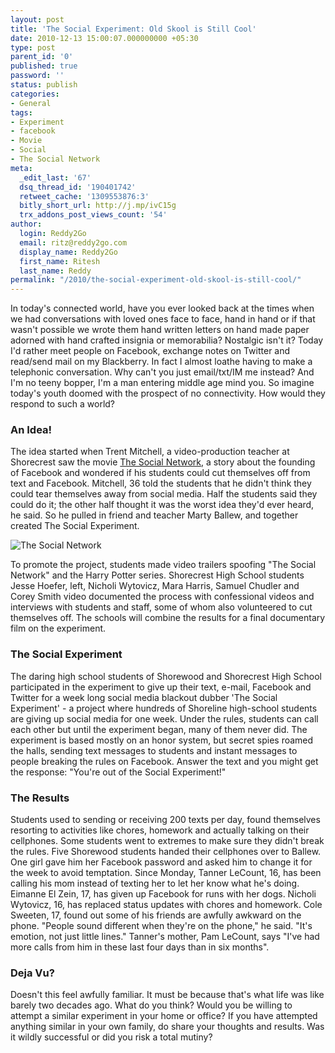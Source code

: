 ```yaml
---
layout: post
title: 'The Social Experiment: Old Skool is Still Cool'
date: 2010-12-13 15:00:07.000000000 +05:30
type: post
parent_id: '0'
published: true
password: ''
status: publish
categories:
- General
tags:
- Experiment
- facebook
- Movie
- Social
- The Social Network
meta:
  _edit_last: '67'
  dsq_thread_id: '190401742'
  retweet_cache: '1309553876:3'
  bitly_short_url: http://j.mp/ivC15g
  trx_addons_post_views_count: '54'
author:
  login: Reddy2Go
  email: ritz@reddy2go.com
  display_name: Reddy2Go
  first_name: Ritesh
  last_name: Reddy
permalink: "/2010/the-social-experiment-old-skool-is-still-cool/"
---
```

<p>In today's connected world, have you ever looked back at the times when we had conversations with loved ones face to face, hand in hand or if that wasn't possible we wrote them hand written letters on hand made paper adorned with hand crafted insignia or memorabilia? Nostalgic isn't it? Today I'd rather meet people on Facebook, exchange notes on Twitter and read/send mail on my Blackberry. In fact I almost loathe having to make a telephonic conversation. Why can't you just email/txt/IM me instead? And I'm no teeny bopper, I'm a man entering middle age mind you. So imagine today's youth doomed with the prospect of no connectivity. How would they respond to such a world?</p>
<h3>An Idea!</h3>
<p>The idea started when Trent Mitchell, a video-production teacher at Shorecrest saw the movie <a href="http://www.thesocialnetwork-movie.com/">The Social Network</a>, a story about the founding of Facebook and wondered if his students could cut themselves off from text and Facebook. Mitchell, 36 told the students that he didn't think they could tear themselves away from social media. Half the students said they could do it; the other half thought it was the worst idea they'd ever heard, he said. So he pulled in friend and teacher Marty Ballew, and together created The Social Experiment.</p>

<p><img src="/static/2010/12/social-network.jpg" alt="The Social Network" class="alignright" /></p>
<p>To promote the project, students made video trailers spoofing "The Social Network" and the Harry Potter series. Shorecrest High School students Jesse Hoefer, left, Nicholi Wytovicz, Mara Harris, Samuel Chudler and Corey Smith video documented the process with confessional videos and interviews with students and staff, some of whom also volunteered to cut themselves off. The schools will combine the results for a final documentary film on the experiment.</p>
<h3>The Social Experiment</h3>
<p>The daring high school students of Shorewood and Shorecrest High School participated in the experiment to give up their text, e-mail, Facebook and Twitter for a week long social media blackout dubber 'The Social Experiment' - a project where hundreds of Shoreline high-school students are giving up social media for one week. Under the rules, students can call each other but until the experiment began, many of them never did. The experiment is based mostly on an honor system, but secret spies roamed the halls, sending text messages to students and instant messages to people breaking the rules on Facebook. Answer the text and you might get the response: "You're out of the Social Experiment!"</p>
<h3>The Results</h3>
<p>Students used to sending or receiving 200 texts per day, found themselves resorting to activities like chores, homework and actually talking on their cellphones. Some students went to extremes to make sure they didn't break the rules. Five Shorewood students handed their cellphones over to Ballew. One girl gave him her Facebook password and asked him to change it for the week to avoid temptation. Since Monday, Tanner LeCount, 16, has been calling his mom instead of texting her to let her know what he's doing. Eimanne El Zein, 17, has given up Facebook for runs with her dogs. Nicholi Wytovicz, 16, has replaced status updates with chores and homework. Cole Sweeten, 17, found out some of his friends are awfully awkward on the phone. "People sound different when they're on the phone," he said. "It's emotion, not just little lines." Tanner's mother, Pam LeCount, says "I've had more calls from him in these last four days than in six months".</p>
<h3>Deja Vu?</h3>
<p>Doesn't this feel awfully familiar. It must be because that's what life was like barely two decades ago. What do you think? Would you be willing to attempt a similar experiment in your home or office? If you have attempted anything similar in your own family, do share your thoughts and results. Was it wildly successful or did you risk a total mutiny?</p>
